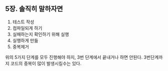 ## 5장. 솔직히 말하자면

1. 테스트 작성
2. 컴파일되게 하기
3. 실패하는지 확인하기 위해 실행
4. 실행하게 만듦
5. 중복제거

위의 5가지 단계를 모두 진행해야 하지, 3번 단계에서 끝내거나 하면 안된다. 3번단계까지 코드의 중복이 많이 발생시킬수는 있다.